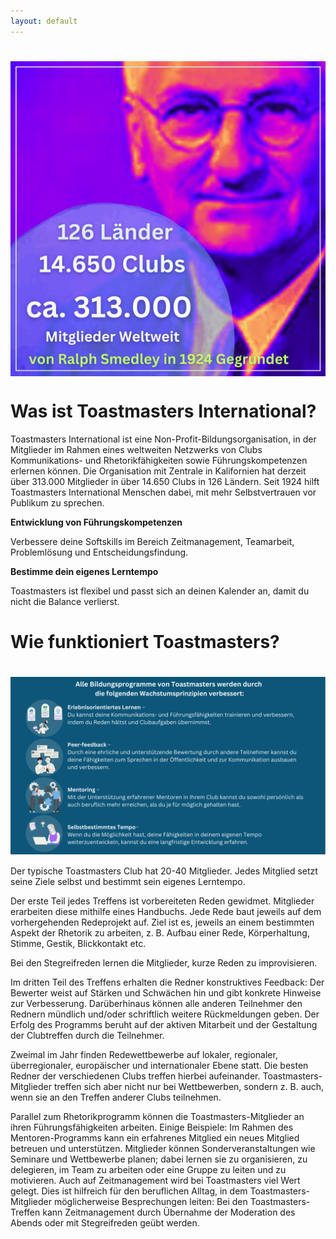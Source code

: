 ```yaml
---
layout: default
---
```

#  <img src="/assets/images/TM_International_Numbers(1).png" width="600" style="display: block; margin-left: auto; margin-right: auto;">

# Was ist Toastmasters International?

Toastmasters International ist eine Non-Profit-Bildungsorganisation, in der Mitglieder im Rahmen eines weltweiten Netzwerks von Clubs Kommunikations- und
Rhetorikfähigkeiten sowie Führungskompetenzen erlernen können.
Die Organisation mit Zentrale in Kalifornien hat derzeit über 313.000 Mitglieder in über 14.650 Clubs in 126 Ländern.
Seit 1924 hilft Toastmasters International Menschen dabei, mit mehr Selbstvertrauen vor Publikum zu sprechen.


**Entwicklung von Führungskompetenzen**

Verbessere deine Softskills im Bereich Zeitmanagement, Teamarbeit, Problemlösung und Entscheidungsfindung.

**Bestimme dein eigenes Lerntempo**

Toastmasters ist flexibel und passt sich an deinen Kalender an, damit du nicht die Balance verlierst.



# Wie funktioniert Toastmasters?

#  <img src="/assets/images/DE_club_enhanced.png" width="900" style="display: block; margin-left: auto; margin-right: auto;">

Der typische Toastmasters Club hat 20-40 Mitglieder.
Jedes Mitglied setzt seine Ziele selbst und bestimmt sein eigenes Lerntempo.

Der erste Teil jedes Treffens ist vorbereiteten Reden gewidmet.
Mitglieder erarbeiten diese mithilfe eines Handbuchs.
Jede Rede baut jeweils auf dem vorhergehenden Redeprojekt auf.
Ziel ist es, jeweils an einem bestimmten Aspekt der Rhetorik zu arbeiten, z. B. Aufbau einer Rede, Körperhaltung, Stimme, Gestik, Blickkontakt etc.

Bei den Stegreifreden lernen die Mitglieder, kurze Reden zu improvisieren.

Im dritten Teil des Treffens erhalten die Redner konstruktives Feedback:
Der Bewerter weist auf Stärken und Schwächen hin und gibt konkrete Hinweise zur Verbesserung.
Darüberhinaus können alle anderen Teilnehmer den Rednern mündlich und/oder schriftlich weitere Rückmeldungen geben.
Der Erfolg des Programms beruht auf der aktiven Mitarbeit und der Gestaltung der Clubtreffen durch die Teilnehmer.


Zweimal im Jahr finden Redewettbewerbe auf lokaler, regionaler, überregionaler, europäischer und internationaler Ebene statt.
Die besten Redner der verschiedenen Clubs treffen hierbei aufeinander.
Toastmasters-Mitglieder treffen sich aber nicht nur bei Wettbewerben, sondern z. B. auch, wenn sie an den Treffen anderer Clubs teilnehmen.

Parallel zum Rhetorikprogramm können die Toastmasters-Mitglieder an ihren Führungsfähigkeiten arbeiten.
Einige Beispiele:
Im Rahmen des Mentoren-Programms kann ein erfahrenes Mitglied ein neues Mitglied betreuen und unterstützen.
Mitglieder können Sonderveranstaltungen wie Seminare und Wettbewerbe planen; dabei lernen sie zu organisieren, zu delegieren, im Team zu arbeiten oder eine Gruppe zu leiten und zu motivieren.
Auch auf Zeitmanagement wird bei Toastmasters viel Wert gelegt.
Dies ist hilfreich für den beruflichen Alltag, in dem Toastmasters-Mitglieder möglicherweise Besprechungen leiten:
Bei den Toastmasters-Treffen kann Zeitmanagement durch Übernahme der Moderation des Abends oder mit Stegreifreden geübt werden.


